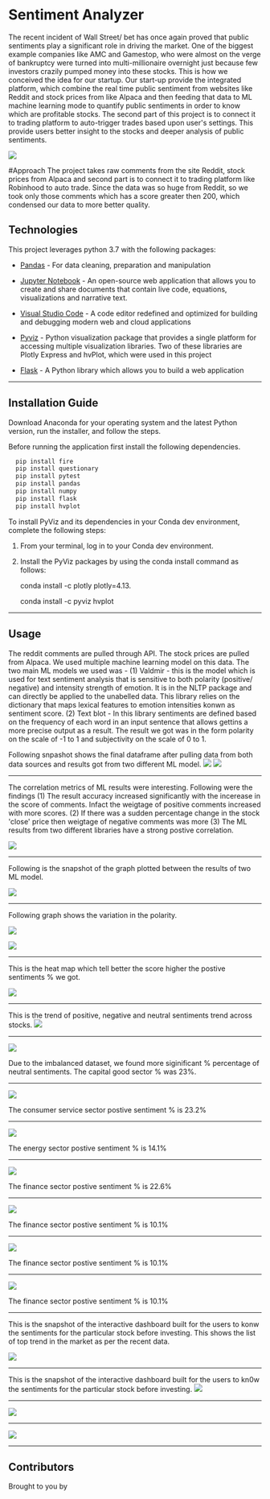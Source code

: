 # Sentiment Analyzer

The recent incident of Wall Street/ bet has once again proved that public sentiments play a significant role in driving the market.  One of the biggest example companies like AMC and Gamestop, who were almost on the verge of bankruptcy were turned into multi-millionaire overnight just because few investors crazily pumped money into these stocks. This is how we conceived the idea for our startup. Our start-up provide the integrated platform, which combine the real time public sentiment from websites like Reddit and stock prices from like Alpaca and then feeding that data to ML machine learning mode to quantify public sentiments in order to know which are profitable stocks. The second part of this project is to connect it to trading platform to auto-trigger trades based upon user's settings. This provide users better insight to the stocks and deeper analysis of public sentiments.

![](snapshots/intro.PNG)

#Approach
The project takes raw comments from the site Reddit, stock prices from Alpaca and second part is to connect it to trading platform like Robinhood to auto trade. Since the data was so huge from Reddit, so we took only those comments which has a score greater then 200, which condensed our data to more better quality.

## Technologies

This project leverages python 3.7 with the following packages:

* [Pandas](https://pandas.pydata.org/) - For data cleaning, preparation and manipulation

* [Jupyter Notebook](https://jupyter.org/) - An open-source web application that allows you to create and share documents that contain live code, equations, visualizations and narrative text.

* [Visual Studio Code](https://code.visualstudio.com/) - A code editor redefined and optimized for building and debugging modern web and cloud applications

* [Pyviz](https://pyviz.org/) - Python visualization package that provides a single platform for accessing multiple visualization libraries. Two of these libraries are Plotly Express and hvPlot, which were used in this project

* [Flask](https://flask.palletsprojects.com/en/1.1.x/) - A Python library which allows you to build a web application


---

## Installation Guide

Download Anaconda for your operating system and the latest Python version, run the installer, and follow the steps.

Before running the application first install the following dependencies.

```python
  pip install fire
  pip install questionary
  pip install pytest
  pip install pandas
  pip install numpy
  pip install flask
  pip install hvplot
```

To install PyViz and its dependencies in your Conda dev environment, complete the following steps:

1. From your terminal, log in to your Conda dev environment.

2. Install the PyViz packages by using the conda install command as follows:
    
	conda install -c plotly plotly=4.13.
    
    conda install -c pyviz hvplot
-----------------------------------------------------------------------------------------------------------------------------------------------------

## Usage

The reddit comments are pulled through API. The stock prices are pulled from Alpaca. We used multiple machine learning model on this data. The two main ML models we used was - (1) Valdmir - this is the model which is used for text sentiment analysis that is sensitive to both polarity (positive/ negative) and intensity strength of emotion. It is in the NLTP package and can directly be applied to the unabelled data. This library relies on the dictionary that maps lexical features to emotion intensities konwn as sentiment score. (2) Text blot - In this library sentiments are defined based on the frequency of each word in an input sentence that allows gettins a more precise output as a result. The result we got was in the form polarity on the scale of -1 to 1 and subjectivity on the scale of 0 to 1.

Following snpashot shows the final dataframe after pulling data from both data sources and results got from two different ML model.
![](snapshots/dataframe_headline.PNG)
![](snapshots/dataframe_content.PNG)

--------------------------------------------------------------------------------------------------------------------------------------------

The correlation metrics of ML results were interesting. Following were the findings (1) The result accuracy increased significantly with the incerease in the score of comments. Infact the weigtage of positive comments increased with more scores. (2) If there was a sudden percentage change in the stock 'close' price then weigtage of negative comments was more (3) The ML results from two different libraries have a strong  postive correlation.

![](snapshots/correlation.PNG)

--------------------------------------------------------------------------------------------------------------------------------------------

Following is the snapshot of the graph plotted between the results of two ML model.

![](snapshots/cross_results.PNG)

--------------------------------------------------------------------------------------------------------------------------------------------

Following graph shows the variation in the polarity.

![](snapshots/snapshots.PNG)

![](snapshots/polarity_variation.PNG)

--------------------------------------------------------------------------------------------------------------------------------------------

This is the heat map which tell better the score higher the postive sentiments % we got.

![](snapshots/score.PNG)

--------------------------------------------------------------------------------------------------------------------------------------------

This is the trend of positive, negative and neutral sentiments trend across stocks.
![](snapshots/sentiment_trend.PNG)

--------------------------------------------------------------------------------------------------------------------------------------------

![](snapshots/capital_goods.PNG)

Due to the imbalanced dataset, we found more siginificant % percentage of neutral sentiments. The capital good sector % was 23%.

--------------------------------------------------------------------------------------------------------------------------------------------

![](snapshots/customer_services.PNG)

The consumer service sector postive sentiment % is 23.2%

--------------------------------------------------------------------------------------------------------------------------------------------

![](snapshots/energy.PNG)

The energy sector postive sentiment % is 14.1%


--------------------------------------------------------------------------------------------------------------------------------------------

![](snapshots/finance.PNG)

The finance sector postive sentiment % is 22.6%

--------------------------------------------------------------------------------------------------------------------------------------------

![](snapshots/health_care.PNG)

The finance sector postive sentiment % is 10.1%

--------------------------------------------------------------------------------------------------------------------------------------------

![](snapshots/public_utilities.PNG)

The finance sector postive sentiment % is 10.1%

--------------------------------------------------------------------------------------------------------------------------------------------

![](snapshots/public_utilities.PNG)

The finance sector postive sentiment % is 10.1%

--------------------------------------------------------------------------------------------------------------------------------------------

This is the snapshot of the interactive dashboard built for the users to konw the sentiments for the particular stock before investing.
This shows the list of top trend in the market as per the recent data.

![](snapshots/public_sentiments.PNG)

--------------------------------------------------------------------------------------------------------------------------------------------

This is the snapshot of the interactive dashboard built for the users to kn0w the sentiments for the particular stock before investing. 
![](snapshots/for_which_stock.PNG)

--------------------------------------------------------------------------------------------------------------------------------------------

![](snapshots/range_of_Sentiments.PNG)

--------------------------------------------------------------------------------------------------------------------------------------------

![](snapshots/range_of_Sentiments.PNG)

--------------------------------------------------------------------------------------------------------------------------------------------



## Contributors

Brought to you by 
